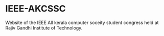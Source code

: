 # IEEE-AKCSSC
Website of the IEEE All kerala computer soceity student congress held at Rajiv Gandhi Institute of Technology.
